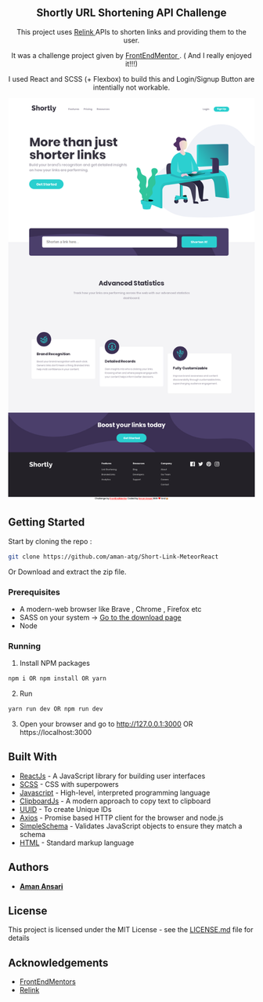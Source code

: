 <h2  align="center" > Shortly URL Shortening API Challenge </h2>


   <p align="center">This project uses <a href="https://rel.ink"> Relink </a> APIs to shorten links and providing them to the user.  </p >
  <p align="center"> It was a challenge project given by <a href="https://frontendmentor.io"> FrontEndMentor </a> . ( And I really enjoyed it!!!)   </p >
   <p align="center">I used React and SCSS (+ Flexbox) to build this and Login/Signup Button are intentially not workable.</p >
   <p align="center"> <img  src="./public/images/Shortly.png"> </p>
 
## Getting Started

Start by cloning the repo : 
```sh
git clone https://github.com/aman-atg/Short-Link-MeteorReact
```
Or Download and extract the zip file.

### Prerequisites

* A modern-web browser like Brave , Chrome , Firefox etc
* SASS on your system -> [Go to the download page](https://sass-lang.com/install)
* Node

### Running

1. Install NPM packages
```sh
npm i OR npm install OR yarn 
```
2. Run 
```sh
yarn run dev OR npm run dev
```
3. Open your browser and go to http://127.0.0.1:3000 OR https://localhost:3000

## Built With

* [ReactJs](https://reactjs.org) - A JavaScript library for building user interfaces
* [SCSS](https://sass-lang.com) - CSS with superpowers
* [Javascript](https://www.javascript.com/) - High-level, interpreted programming language
* [ClipboardJs](https://clipboardjs.com) - A modern approach to copy text to clipboard
* [UUID](https://www.npmjs.com/package/uuid) - To create Unique IDs
* [Axios](https://www.npmjs.com/package/axios) - Promise based HTTP client for the browser and node.js
* [SimpleSchema](https://github.com/aldeed/simple-schema-js) - Validates JavaScript objects to ensure they match a schema
* [HTML](https://www.html.com/) - Standard markup language

## Authors

* **[Aman Ansari](https://github.com/aman-atg)**

## License

This project is licensed under the MIT License - see the [LICENSE.md](https://github.com/aman-atg/Shortly-Landing-Page/blob/master/LICENSE) file for details

## Acknowledgements

* [FrontEndMentors](https://frontendmentors.io)
* [Relink](https://rel.ink)
